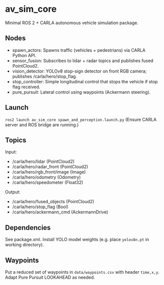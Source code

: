 # av_sim_core

Minimal ROS 2 + CARLA autonomous vehicle simulation package.

## Nodes
- spawn_actors: Spawns traffic (vehicles + pedestrians) via CARLA Python API.
- sensor_fusion: Subscribes to lidar + radar topics and publishes fused PointCloud2.
- vision_detector: YOLOv8 stop-sign detector on front RGB camera; publishes /carla/hero/stop_flag.
- stop_controller: Simple longitudinal control that stops the vehicle if stop flag received.
- pure_pursuit: Lateral control using waypoints (Ackermann steering).

## Launch
`ros2 launch av_sim_core spawn_and_perception.launch.py`
(Ensure CARLA server and ROS bridge are running.)

## Topics
Input:
- /carla/hero/lidar (PointCloud2)
- /carla/hero/radar_front (PointCloud2)
- /carla/hero/rgb_front/image (Image)
- /carla/hero/odometry (Odometry)
- /carla/hero/speedometer (Float32)

Output:
- /carla/hero/fused_objects (PointCloud2)
- /carla/hero/stop_flag (Bool)
- /carla/hero/ackermann_cmd (AckermannDrive)

## Dependencies
See package.xml. Install YOLO model weights (e.g. place `yolov8n.pt` in working directory).

## Waypoints
Put a reduced set of waypoints in `data/waypoints.csv` with header `time,x,y`. Adapt Pure Pursuit LOOKAHEAD as needed.
